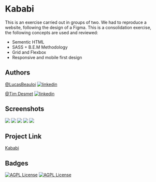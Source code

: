 # Kababi
This is an exercise carried out in groups of two. We had to reproduce a website, following the design of a Figma. This is a consolidation exercise, the following concepts are used and reviewed:
- Sementic HTML
- SASS + B.E.M Methodology
- Grid and Flexbox
- Responsive and mobile first design

## Authors

[@LucasBeauloi](https://github.com/lbeauloi) [![linkedin](https://img.shields.io/badge/linkedin-0A66C2?style=for-the-badge&logo=linkedin&logoColor=white)](https://www.linkedin.com/in/lucas-beauloi/)

[@Tim Desmet](https://github.com/TimDesmet00) [![linkedin](https://img.shields.io/badge/linkedin-0A66C2?style=for-the-badge&logo=linkedin&logoColor=white)](https://www.linkedin.com/in/tim-desmet-dev/)





## Screenshots

![](/images/Kababi1.PNG) 
![](/images/Kababi2.PNG)
![](/images/Kababi3.PNG)
![](/images/Kababi4.PNG)
![](/images/Kababi5.PNG)



## Project Link 
[Kababi](https://lbeauloi.github.io/Kababi/)
## Badges
[![AGPL License](https://camo.githubusercontent.com/9a7c8c4ee62739436a191706be9f786a813dc377ce778522da198cb94874dc22/68747470733a2f2f696d672e736869656c64732e696f2f62616467652f2d48544d4c352d2532334534344432373f7374796c653d666c61742d737175617265266c6f676f3d68746d6c35266c6f676f436f6c6f723d666666666666)](http://www.gnu.org/licenses/agpl-3.0)
[![AGPL License](https://camo.githubusercontent.com/19d98ab99fe0a1a5c00ef27920be3ada8548f2476877db0598960ac2a5f8788d/68747470733a2f2f696d672e736869656c64732e696f2f62616467652f2d435353332d2532333135373242363f7374796c653d666c61742d737175617265266c6f676f3d63737333)](http://www.gnu.org/licenses/agpl-3.0)
